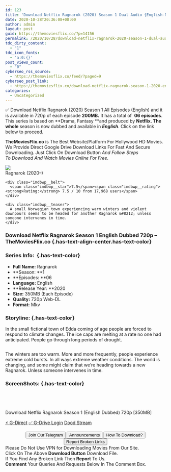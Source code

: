 ```yaml
---
id: 123
title: 'Download Netflix Ragnarok (2020) Season 1 Dual Audio {English-Norwegian} 720p WeB-DL HD [300MB]'
date: 2020-10-28T20:36:08+00:00
author: admin
layout: post
guid: https://themoviesflix.co/?p=14156
permalink: /2020/10/28/download-netflix-ragnarok-2020-season-1-dual-audio-english-norwegian-720p-web-dl-hd-300mb/
tdc_dirty_content:
  - "1"
tdc_icon_fonts:
  - 'a:0:{}'
post_views_count:
  - "0"
cyberseo_rss_source:
  - https://themoviesflix.co/feed/?paged=9
cyberseo_post_link:
  - https://themoviesflix.co/download-netflix-ragnarok-season-1-2020-english-720p/
categories:
  - Uncategorized
---
```

✅ Download Netflix Ragnarok (2020) Season 1 All Episodes (English) and it is available in&nbsp;720p&nbsp;of each episode&nbsp;**200MB.**&nbsp;It has a total of&nbsp;&nbsp;**06&nbsp;episodes**. This series is based on&nbsp;**Drama, Fantasy&nbsp;**and produced by&nbsp;**Netflix. The whole**&nbsp;season is now dubbed and available in&nbsp;_**English**_. Click on the link below to proceed.

**TheMoviesFlix.co**&nbsp;is The Best Website/Platform For Hollywood HD Movies. We Provide Direct Google Drive Download Links For Fast And Secure Downloading. Just Click On Download Button&nbsp;_And Follow Steps To&nbsp;Download And Watch Movies Online For Free_.

<div class="imdbwp imdbwp--movie dark">
  <div class="imdbwp__thumb">
    <a class="imdbwp__link" target="_blank" title="Ragnarok" href="https://www.imdb.com/title/tt9251798/" rel="nofollow noopener noreferrer"><img class="imdbwp__img" src="https://m.media-amazon.com/images/M/MV5BODM3NTZkZTUtYzEyYS00NjEyLTg2NjEtNDhlMjYwY2ZkNGUzXkEyXkFqcGdeQXVyMTMxODk2OTU@._V1_SX300.jpg" /></a>
  </div>
  
  <div class="imdbwp__content">
    <div class="imdbwp__header">
      <span class="imdbwp__title">Ragnarok</span> (2020–)
    </div>
    
    <div class="imdbwp__belt">
      <span class="imdbwp__star">7.5</span><span class="imdbwp__rating"><strong>Rating:</strong> 7.5 / 10 from 17,968 users</span>
    </div>
    
    <div class="imdbwp__teaser">
      A small Norwegian town experiencing warm winters and violent downpours seems to be headed for another Ragnarok &#8212; unless someone intervenes in time.
    </div>
  </div>
</div>

### Download Netflix Ragnarok Season 1 English Dubbed 720p – TheMoviesFlix.co {.has-text-align-center.has-text-color}

### Series Info:&nbsp; {.has-text-color}

  * **Full Name:**&nbsp;Ragnarok
  * **Season:&nbsp;**1
  * **Episodes:&nbsp;**06
  * **Language:**&nbsp;English
  * **Release Year:&nbsp;**2020
  * **Size:**&nbsp;350MB (Each Episode)
  * **Quality:**&nbsp;720p Web-DL
  * **Format:**&nbsp;Mkv

### Storyline: {.has-text-color}

In the small fictional town of Edda coming of age people are forced to respond to climate changes. The ice caps are melting at a rate no one had anticipated. People go through long periods of drought.

<div class="wp-block-image">
  <figure class="aligncenter"><img src="https://i.imgur.com/7wbBwAC.jpg" alt /></figure>
</div>

The winters are too warm. More and more frequently, people experience extreme cold bursts. In all ways extreme weather conditions. The world is changing, and some might claim that we’re heading towards a new Ragnarok. Unless someone intervenes in time.

### ScreenShots: {.has-text-color}

<div class="wp-block-image">
  <figure class="aligncenter"><img src="https://i.imgur.com/ubWMHLj.png" alt /></figure>
</div>

<div class="wp-block-image">
  <figure class="aligncenter"><img src="https://i.imgur.com/XOHVCRe.png" alt /></figure>
</div>

<div class="wp-block-image">
  <figure class="aligncenter"><img src="https://i.imgur.com/zLXcanr.jpg" alt /></figure>
</div>

<div class="wp-block-image">
  <figure class="aligncenter"><img src="https://i.imgur.com/pRmiZfM.jpg" alt /></figure>
</div>

<p class="has-text-align-center has-text-color has-medium-font-size">
  Download Netflix Ragnarok Season 1 (English Dubbed) 720p [350MB]
</p>

<p class="has-text-align-center">
  <a class="maxbutton-13 maxbutton maxbutton-g-direct-1" target="_blank" title="tooltip" rel="nofollow noopener noreferrer" href="https://coinquint.com/a18265/"><span class="mb-text">⚡️ G-Direct</span></a> <a class="maxbutton-14 maxbutton maxbutton-g-drive" target="_blank" title="tooltip" rel="nofollow noopener noreferrer" href="https://coinquint.com/a18266/"><span class="mb-text">✅ G-Drive Login</span></a> <a class="maxbutton-15 maxbutton maxbutton-dood-stream" target="_blank" title="tooltip" rel="nofollow noopener noreferrer" href="https://coinquint.com/a18267/"><span class="mb-text">Dood Stream</span></a>
</p>

<center>
</center>

<center>
  <a href="https://t.me/themoviesflixcom" target="_blank" data-wpel-link="external" rel="nofollow external noopener noreferrer"><button class="button button5">Join Our Telegram</button></a> <a href="https://themoviesflix.co/download-netflix-ragnarok-season-1-2020-english-720p/#" target="_blank" data-wpel-link="external" rel="nofollow external noopener noreferrer"><button class="button button5">Announcements</button></a> <a href="https://themoviesflix.com/how-to-download/" target="_blank" data-wpel-link="external" rel="nofollow external noopener noreferrer"><button class="button button5">How To Download?</button></a> <a href="https://themoviesflix.co/download-netflix-ragnarok-season-1-2020-english-720p/#" target="_blank" data-wpel-link="external" rel="nofollow external noopener noreferrer"><button class="button button5">Report Broken Links</button></a>
</center>

<div class="alert alert-danger">
  Please Do Not Use VPN for Downloading Movies From Our Site.
</div>

<div class="alert alert-success">
  Click On The Above <strong>Download Button</strong> Download File.
</div>

<div class="alert alert-warning">
  If You Find Any Broken Link Then <strong>Report</strong> To Us.
</div>

<div class="alert alert-info">
  <strong>Comment</strong> Your Queries And Requests Below In The Comment Box.
</div>